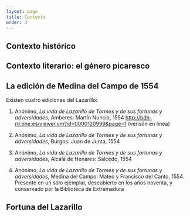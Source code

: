 ```yaml
---
layout: page
title: Contexto
order: 3
---
```


## Contexto histórico

## Contexto literario: el género picaresco 

## La edición de Medina del Campo de 1554 

Existen cuatro ediciones del Lazarillo: 

1. Anónimo, *La vida de Lazarillo de Tormes y de sus fortunas y adversidades*, Amberes: Martín Nuncio, 1554 
http://bdh-rd.bne.es/viewer.vm?id=0000120999&page=1  (verisón en línea)

2. Anónimo, *La vida de Lazarillo de Tormes y de sus fortunas y adversidades*, Burgos: Juan de Junta, 1554

3. Anónimo, *La vida de Lazarillo de Tormes y de sus fortunas y adversidades*, Alcalá de Henares: Salcedo, 1554 

4. Anónimo, *La vida de Lazarillo de Tormes y de sus fortunas y adversidades*, Medina del Campo: Mateo y Francisco del Canto, 1554. Presente en un sólo ejemplar, descubierto en los años noventa, y conservado por la Biblioteca de Extremadura

## Fortuna del Lazarillo 